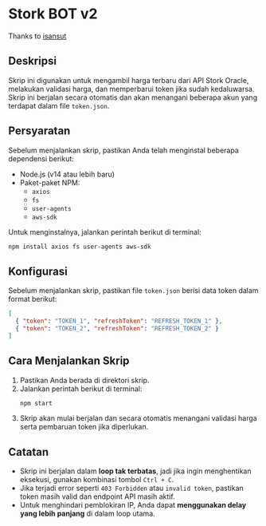 # Stork BOT v2

Thanks to [isansut](https://github.com/isansut/Strok-BOT)

## Deskripsi

Skrip ini digunakan untuk mengambil harga terbaru dari API Stork Oracle, melakukan validasi harga, dan memperbarui token jika sudah kedaluwarsa. Skrip ini berjalan secara otomatis dan akan menangani beberapa akun yang terdapat dalam file `token.json`.

## Persyaratan

Sebelum menjalankan skrip, pastikan Anda telah menginstal beberapa dependensi berikut:

- Node.js (v14 atau lebih baru)
- Paket-paket NPM:
  - `axios`
  - `fs`
  - `user-agents`
  - `aws-sdk`

Untuk menginstalnya, jalankan perintah berikut di terminal:

```sh
npm install axios fs user-agents aws-sdk
```

## Konfigurasi

Sebelum menjalankan skrip, pastikan file `token.json` berisi data token dalam format berikut:

```json
[
  { "token": "TOKEN_1", "refreshToken": "REFRESH_TOKEN_1" },
  { "token": "TOKEN_2", "refreshToken": "REFRESH_TOKEN_2" }
]
```

## Cara Menjalankan Skrip

1. Pastikan Anda berada di direktori skrip.
2. Jalankan perintah berikut di terminal:
   ```sh
   npm start
   ```
3. Skrip akan mulai berjalan dan secara otomatis menangani validasi harga serta pembaruan token jika diperlukan.

## Catatan

- Skrip ini berjalan dalam **loop tak terbatas**, jadi jika ingin menghentikan eksekusi, gunakan kombinasi tombol `Ctrl + C`.
- Jika terjadi error seperti `403 Forbidden` atau `invalid token`, pastikan token masih valid dan endpoint API masih aktif.
- Untuk menghindari pemblokiran IP, Anda dapat **menggunakan delay yang lebih panjang** di dalam loop utama.
